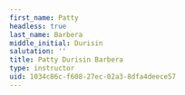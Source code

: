 ```yaml
---
first_name: Patty
headless: true
last_name: Barbera
middle_initial: Durisin
salutation: ''
title: Patty Durisin Barbera
type: instructor
uid: 1034c86c-f608-27ec-02a3-8dfa4deece57
---
```


